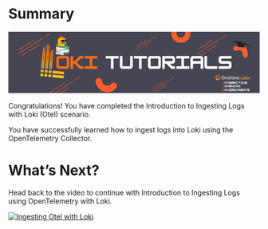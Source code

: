 # Summary

![Loki Quickstart](../../assets/loki-ile.png)

 Congratulations! You have completed the Introduction to Ingesting Logs with Loki (Otel) scenario.

You have successfully learned how to ingest logs into Loki using the OpenTelemetry Collector.

# What’s Next?

Head back to the video to continue with Introduction to Ingesting Logs using OpenTelemetry with Loki.

[![Ingesting Otel with Loki](https://img.youtube.com/vi/snXhe1fDDa8/0.jpg)](https://www.youtube.com/watch?v=snXhe1fDDa8)
